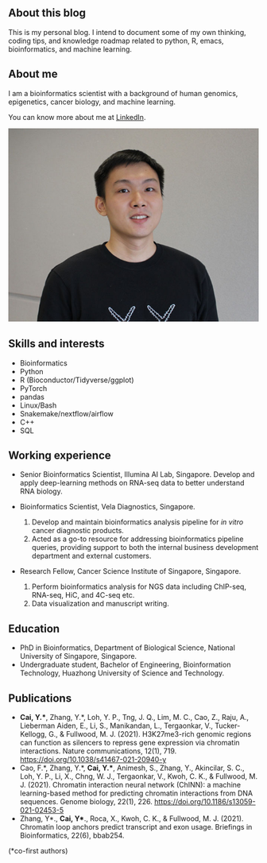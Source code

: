 ## About this blog

This is my personal blog. I intend to document some of my own
thinking, coding tips, and knowledge roadmap related to python, R,
emacs, bioinformatics, and machine learning.

## About me

I am a bioinformatics scientist with a background of human genomics,
epigenetics, cancer biology, and machine learning.

You can know more about me at [LinkedIn](https://www.linkedin.com/in/yichao-cai-0a5791112/).

![my photo](/assets/Cai-YiChao.jpg)


## Skills and interests

-  Bioinformatics
-  Python
-  R (Bioconductor/Tidyverse/ggplot)
-  PyTorch
-  pandas
-  Linux/Bash
-  Snakemake/nextflow/airflow
-  C++
-  SQL


## Working experience

-   Senior Bioinformatics Scientist, Illumina AI Lab, Singapore.
	Develop and apply deep-learning methods on RNA-seq data to better
	understand RNA biology.
	
-   Bioinformatics Scientist, Vela Diagnostics, Singapore.
	1. Develop and maintain bioinformatics analysis pipeline for *in
       vitro* cancer diagnostic products.
	2. Acted as a go-to resource for addressing bioinformatics
       pipeline queries, providing support to both the internal
       business development department and external customers.

-   Research Fellow, Cancer Science Institute of Singapore, Singapore.
	1. Perform bioinformatics analysis for NGS data including
       ChIP-seq, RNA-seq, HiC, and 4C-seq etc.
	2. Data visualization and manuscript writing.

## Education

-   PhD in Bioinformatics, Department of Biological Science, National
    University of Singapore, Singapore.
-   Undergraduate student, Bachelor of Engineering, Bioinformation
    Technology, Huazhong University of Science and Technology.

## Publications

-   **Cai, Y.\***, Zhang, Y.\*, Loh, Y. P., Tng, J. Q.,  Lim, M. C., Cao, Z., Raju, A., Lieberman Aiden, E., Li, S., Manikandan,  L., Tergaonkar, V., Tucker-Kellogg, G., & Fullwood, M. J. (2021). H3K27me3-rich genomic regions can function as silencers to repress gene  expression via chromatin interactions. Nature communications, 12(1), 719. https://doi.org/10.1038/s41467-021-20940-y 
-   Cao, F.\*, Zhang, Y.\*, **Cai, Y.\***, Animesh, S.,  Zhang, Y., Akincilar, S. C., Loh, Y. P., Li, X., Chng, W. J.,  Tergaonkar, V., Kwoh, C. K., & Fullwood, M. J. (2021). Chromatin  interaction neural network (ChINN): a machine learning-based method for  predicting chromatin interactions from DNA sequences. Genome biology, 22(1), 226. https://doi.org/10.1186/s13059-021-02453-5
-   Zhang, Y\*., **Cai, Y\***., Roca, X., Kwoh, C. K., & Fullwood, M. J. (2021). Chromatin loop anchors predict transcript and exon usage. Briefings in Bioinformatics, 22(6), bbab254.


(*co-first authors)

